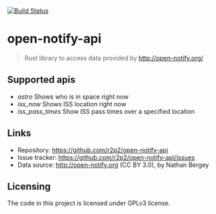 [![Build Status](https://travis-ci.org/r2p2/open-notify-api.svg?branch=master)](https://travis-ci.org/r2p2/open-notify-api)
# open-notify-api
> Rust library to access data provided by http://open-notify.org/

## Supported apis

* *astro* Shows who is in space right now
* *iss_now* Shows ISS location right now
* *iss_pass_times* Show ISS pass times over a specified location

## Links

- Repository: https://github.com/r2p2/open-notify-api
- Issue tracker: https://github.com/r2p2/open-notify-api/issues
- Data source: http://open-notify.org (CC BY 3.0), by Nathan Bergey

## Licensing

The code in this project is licensed under GPLv3 license.

